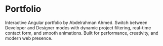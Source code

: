 # Portfolio
Interactive Angular portfolio by Abdelrahman Ahmed. Switch between Developer and Designer modes with dynamic project filtering, real-time contact form, and smooth animations. Built for performance, creativity, and modern web presence.
